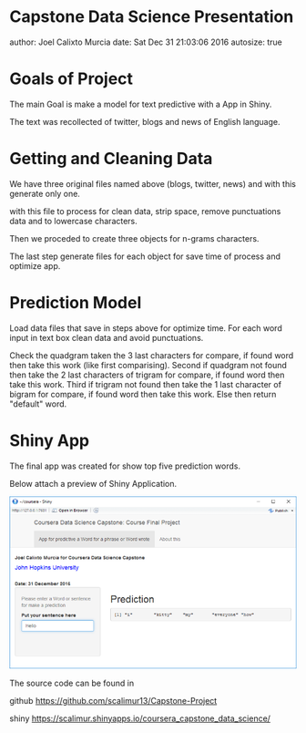 Capstone Data Science Presentation
========================================================
author: Joel Calixto Murcia
date: Sat Dec 31 21:03:06 2016
autosize: true

Goals of Project
========================================================

The main Goal is make a model for text predictive with a App in Shiny.

The text was recollected of twitter, blogs and news of English language.


Getting and Cleaning Data
========================================================

We have three original files named above (blogs, twitter, news) and with this generate only one.

with this file to process for clean data, strip space, remove punctuations data and to lowercase characters.

Then we proceded to create three objects for n-grams characters.

The last step generate files for each object for save time of process and optimize app.


Prediction Model 
========================================================

Load data files that save in steps above for optimize time.
For each word input in text box clean data and avoid punctuations.

Check the quadgram taken the 3 last characters for compare, if found word then take this work (like first comparising).
Second if quadgram not found then take the 2 last characters of trigram for compare, if found word then take this work.
Third if trigram not found then take the 1 last character of bigram for compare, if found word then take this work.
Else then return "default" word.



Shiny App
========================================================

The final app was created for show top five prediction words.

Below attach a preview of Shiny Application.

</span><img src="./Capstone Presentation-figure/capstone.png"></img>

The source code can be found in 

github https://github.com/scalimur13/Capstone-Project

shiny  https://scalimur.shinyapps.io/coursera_capstone_data_science/



